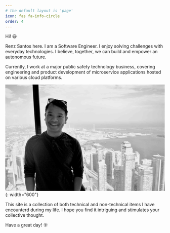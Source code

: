 ```yaml
---
# the default layout is 'page'
icon: fas fa-info-circle
order: 4
---
```


Hi! &#128518;

Renz Santos here. I am a Software Engineer. I enjoy solving challenges with everyday technologies. I believe, together, we can build and empower an autonomous future.

Currently, I work at a major public safety technology business, covering engineering and product development of microservice applications hosted on various cloud platforms.

![title](/assets/img/personal/me.jpg){: width="600"}

This site is a collection of both technical and non-technical items I have encounterd during my life. I hope you find it intriguing and stimulates your collective thought.

Have a great day! &#9788;